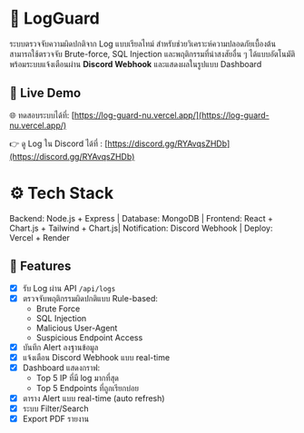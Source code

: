 # 🔐 LogGuard

ระบบตรวจจับความผิดปกติจาก Log แบบเรียลไทม์ สำหรับช่วยวิเคราะห์ความปลอดภัยเบื้องต้น
สามารถใช้ตรวจจับ Brute-force, SQL Injection และพฤติกรรมที่น่าสงสัยอื่น ๆ ได้แบบอัตโนมัติ พร้อมระบบแจ้งเตือนผ่าน **Discord Webhook** และแสดงผลในรูปแบบ Dashboard

## 🚀 Live Demo

🌐 ทดสอบระบบได้ที่: [https://log-guard-nu.vercel.app/](https://log-guard-nu.vercel.app/)

👉 ดู Log ใน Discord ได้ที่ : [https://discord.gg/RYAvqsZHDb](https://discord.gg/RYAvqsZHDb)

# ⚙️ Tech Stack

Backend: Node.js + Express |
Database: MongoDB |
Frontend: React + Chart.js + Tailwind + Chart.js|
Notification: Discord Webhook |
Deploy: Vercel + Render

## 🧩 Features

- [x] รับ Log ผ่าน API `/api/logs`
- [x] ตรวจจับพฤติกรรมผิดปกติแบบ Rule-based:
  - Brute Force
  - SQL Injection
  - Malicious User-Agent
  - Suspicious Endpoint Access
- [x] บันทึก Alert ลงฐานข้อมูล
- [x] แจ้งเตือน Discord Webhook แบบ real-time
- [x] Dashboard แสดงกราฟ:
  - Top 5 IP ที่มี log มากที่สุด
  - Top 5 Endpoints ที่ถูกเรียกบ่อย
- [x] ตาราง Alert แบบ real-time (auto refresh)
- [x] ระบบ Filter/Search
- [x] Export PDF รายงาน
